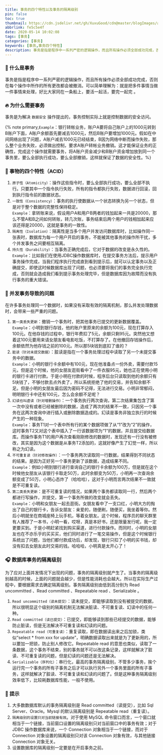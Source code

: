 ```yaml
---
title: 事务的四个特性以及事务的隔离级别
pin: false
toc: true
thumbnail: https://cdn.jsdelivr.net/gh/XuxuGood/cdn@master/blogImages/article-thumbnail/affair.png
abbrlink: fe5c5e4f
date: 2020-05-14 10:02:08
tags: [事务]
categories: [事务]
keywords: [事务,事务四个特性]
description: 事务是指是程序中一系列严密的逻辑操作，而且所有操作必须全部成功完成，否则在每个操作中所作的所有更改都会被撤消。
---
```


### :musical_note: 什么是事务

事务是指是程序中一系列严密的逻辑操作，而且所有操作必须全部成功完成，否则在每个操作中所作的所有更改都会被撤消。可以简单理解为：就是把多件事情当做一件事情来处理，好比大家同在一条船上，要活一起活，要完一起完 。

### :fire: 为什么需要事务

事务是为解决 `数据安全` 操作提出的，事务控制实际上就是控制数据的安全访问。

{% note primary,`Example`：银行转帐业务，账户A要将自己账户上的1000元转到B账户下面，A账户余额首先要减去1000元，然后B账户要增加1000元。假如在中间网络出现了问题，A账户减去1000元已经结束，B因为网络中断而操作失败，那么整个业务失败，必须做出控制，要求A账户转帐业务撤销。这才能保证业务的正确性，完成这个操作就需要事务，将A账户资金减少和B账户资金增加放到同一个事务里，要么全部执行成功，要么全部撤销，这样就保证了数据的安全性。%}

### :tada: 事物的四个特性（ACID）

1. `原子性（Atomicity）`：操作这些指令时，要么全部执行成功，要么全部不执行。只要其中一个指令执行失败，所有的指令都执行失败，数据进行回滚，回到执行指令前的数据状态。
2. `一致性（Consistency）`：事务的执行使数据从一个状态转换为另一个状态，但是对于整个数据的完整性保持稳定。<div class="note primary" style="margin-bottom: 0px;">`Example`：拿转账来说，假设用户A和用户B两者的钱加起来一共是20000，那么不管A和B之间如何转账，转几次账，事务结束后两个用户的钱相加起来应该还得是20000，这就是事务的一致性。</div>
3. `隔离性（Isolation）`：隔离性是当多个用户并发访问数据库时，比如操作同一张表时，数据库为每一个用户开启的事务，不能被其他事务的操作所干扰，多个并发事务之间要相互隔离。
4. `持久性（Durability）`：当事务正确完成后，它对于数据的改变是永久性的。<div class="note primary" style="margin-bottom: 0px;">`Example`：比如我们在使用JDBC操作数据库时，在提交事务方法后，提示用户事务操作完成，当我们程序执行完成直到看到提示后，就可以认定事务以及正确提交，即使这时候数据库出现了问题，也必须要将我们的事务完全执行完成，否则就会造成我们看到提示事务处理完毕，但是数据库因为故障而没有执行事务的重大错误。</div>

### :jack_o_lantern: 并发事务导致的问题

在许多事务处理同一个数据时，如果没有采取有效的隔离机制，那么并发处理数据时，会带来一些严重的问题。

1. `第一类丢失更新`：撤销一个事务时，把其他事务已提交的更新数据覆盖。<div class="note primary" style="margin-bottom: 0px;">`Example`：小明到银行存钱，他的账户里原来的余额为100元，现在打算存入100元。在他存钱的过程中，银行年费扣了5元，余额只剩95元。突然他又想着这100元要用来请女朋友看电影吃饭，不打算存了。在他撤回存钱操作后，余额依然为他存钱之前的100元。所以那5块钱到底扣了谁的？</div>
2. `脏读（针对未提交数据）`：脏读是指在一个事务处理过程中读取了另一个未提交事务中的数据。<div class="note primary" style="margin-bottom: 0px;">`Example`：小明的银行卡余额中有100元，现在他准备点一份外卖，需要付款15元，但是这个时候，他的女朋友逛街看中了一件衣服95元，她也正在使用小明的银行卡进行付款。于是小明在付款的时候，程序后台只读取到他的余额只有5块钱了，不够付款去点外卖了，所以系统拒绝了他的交易，并告知余额不足。但是小明的女朋友最后因为密码不记得，无法进行交易。小明非常郁闷，明明银行卡中还有100元，怎么会余额不足呢？</div>
3. `幻读也叫虚读（针对增删操作）`：一个事务执行两次查询，第二次结果集包含了第一次中没有或者已经被删除的数据，造成了两次的结果不一致，只因另一个事务在这两次查询中进行插入或删除数据造成的。幻读是事务非独立执行的时候产生的一种现象。<div class="note primary" style="margin-bottom: 0px;">`Example`：事务T1对一个表中所有行的某个数据项做了从“1”改为“2”的操作，这时事务T2又对这个表中插入了一行该数据项为“1”的数据，并且提交给数据库。而操作事务T1的用户再次查看刚刚修改的数据时，发现还有一行没有被修改，其实是因为这个数据是从事务T2添加的，这就好像产生了幻觉一样，所以称之为幻读。</div>
4. `不可重复读（针对修改操作）`：一个事务两次读取同一行数据，结果得到不同状态的结果。是因为正好另一个事务更新了该数据，造成结果不同。<div class="note primary" style="margin-bottom: 0px;">`Example`：例如小明到银行进行查询自己的银行卡余额为100万，但是就在这个时候他女朋友从该银行卡取走50万，此时余额变为50万，小明再一次查询余额变成了50万，小明心态炸了（哈哈哈），这对于小明而言两次结果不一致就是不可重复读。</div>
5. `第二类丢失更新`：是不可重复读的情况，如果两个事务都读取同一行，然后两个都进行写操作，并提交，第一个事务所做的改变就会丢失。<div class="note primary" style="margin-bottom: 0px;">`Example`：小明和女朋友一起去逛街。女朋友看中了一支口红，小明大方的掏出了自己的银行卡，告诉女朋友：亲爱的，随便刷，随便买，我坐着等你。然后小明就坐在商城座椅上玩手机，等着女朋友。这个时候，程序员的聊天群里有人推荐了一本书，小明一看，哎呀，真是本好书，还是限量发行呢，我一定更要买到。于是小明赶紧找到购买渠道，进行付款操作。而同时，小明的女朋友也在不亦乐乎的买买买，他们同时进行了一笔交易操作，但是这个时候银行系统出了问题，当他们都付款成功后，却发现，银行只扣了小明的买书钱，却没有扣去女朋友此时交易的钱。哈哈哈，小明真是太开心了！</div>

### :headphones: 数据库事务的隔离级别

为了应对上面并发情况下出现的问题，事务的隔离级别就产生了。当事务的隔离级别越高的时候，上面的问题就会越少，但是性能消耗也会越大。所以在实际生产过程中，要根据需求去确定隔离级别。事务隔离级别由低到高分别为 Read uncommitted 、Read committed 、Repeatable read 、Serializable 。

1. `Read uncommitted（读未提交）`：读未提交，即能够读取到没有被提交的数据，所以很明显这个级别的隔离机制无法解决脏读、不可重复读、幻读中的任何一种。
2. `Read committed（读已提交）`：已提交，即能够读到那些已经提交的数据，能够防止脏读，但是无法解决不可重复读和幻读的问题。
3. `Repeatable read（可重复读）`：重复读取，即在数据读出来之后加锁，类似“select * from xxx for update”，明确数据读取出来就是为了更新用的，所以要加一把锁，防止别人修改它。Repeatable read 的意思也类似，读取了一条数据，这个事务不结束，别的事务就不可以改这条记录，这样就解决了脏读、不可重复读的问题，但是幻读的问题还是无法解决。
4. `Serializable（序列化）`：串行化，最高的事务隔离级别，不管多少事务，挨个运行完一个事务的所有子事务之后才可以执行另外一个事务里面的所有子事务，这样就解决了脏读、不可重复读和幻读的问题了。但是这种事务隔离级别效率低下，比较耗数据库性能，一般不使用。

### :bell: 提示

1. 大多数数据库默认的事务隔离级别是 Read committed（读提交），比如 Sql Server、Oracle。Mysql 的默认隔离级别是 Repeatable read（重复读）。
2. `隔离级别的设置只对当前链接有效`。对于使用 MySQL 命令窗口而言，一个窗口就相当于一个链接，当前窗口设置的隔离级别只对当前窗口中的事务有效；对于 JDBC 操作数据库来说，一个 Connection 对象相当于一个链接，而对于 Connection 对象设置的隔离级别只对该 Connection 对象有效，与其他链接 Connection 对象无关。
3. 设置数据库的隔离级别一定要是在开启事务之前。
